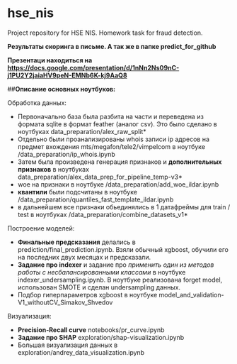 # hse_nis
Project repository for HSE NIS. Homework task for fraud detection.

**Результаты скоринга в письме. А так же в папке predict_for_github**

**Презентаци находиться на https://docs.google.com/presentation/d/1nNn2Ns09nC-j1PU2Y2jaiaHV9peN-EMNb6K-kj9AaQ8**

##**Описание основных ноутбуков:**

Обработка данных:

- Первоначально база была разбита на части и переведена из формата sqlite в формат feather (аналог csv).
Это было сделано в ноутбуках data_preparation/alex_raw_split*
- Отдельно были проанализированы whois записи ip адресов на предмет вхождения mts/megafon/tele2/vimpelcom в ноутбуке /data_preparation/ip_whois.ipynb
- Затем была произведена генерация признаков и **дополнительных признаков** в ноутбуках data_preparation/alex_data_prep_for_pipeline_temp-v3*
- woe на признаки в ноутбуке /data_preparation/add_woe_ildar.ipynb
- **квантили** были подсчитаны в ноутбуке /data_preparation/quantiles_fast_template_ildar.ipynb
- в дальнейшем все признаки обьединялись в 1 датафреймы для train / test в ноутбуках /data_preparation/combine_datasets_v1*

Построение моделей:

- **Финальные предсказания** делались в prediction/final_prediction.ipynb. Взяли обычный xgboost, обучили его на последних двух месяцах и предсказали.
- **Задание про indexer** и задание про *применить один из методов работы с несбалансированными классами* в ноутбуке indexer_undersampling.ipynb. В ноутбуке реализована forget model, использован SMOTE и сделан undersampling данных.
- Подбор гиперпараметров xgboost в ноутбуке model_and_validation-V1_withoutCV_Simakov_Shvedov


Визуализация:

- **Precision-Recall curve** notebooks/pr_curve.ipynb
- **Задание про SHAP** exploration/shap-visualization.ipynb
- Большая визуализация данных в exploration/andrey_data_visualization.ipynb
